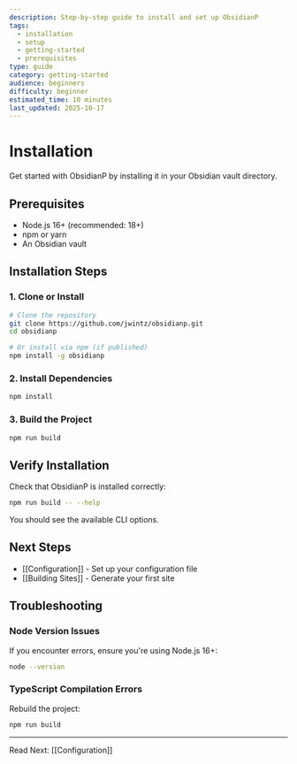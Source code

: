 ```yaml
---
description: Step-by-step guide to install and set up ObsidianP
tags:
  - installation
  - setup
  - getting-started
  - prerequisites
type: guide
category: getting-started
audience: beginners
difficulty: beginner
estimated_time: 10 minutes
last_updated: 2025-10-17
---
```


# Installation

Get started with ObsidianP by installing it in your Obsidian vault directory.

## Prerequisites

- Node.js 16+ (recommended: 18+)
- npm or yarn
- An Obsidian vault

## Installation Steps

### 1. Clone or Install

```bash
# Clone the repository
git clone https://github.com/jwintz/obsidianp.git
cd obsidianp

# Or install via npm (if published)
npm install -g obsidianp
```

### 2. Install Dependencies

```bash
npm install
```

### 3. Build the Project

```bash
npm run build
```

## Verify Installation

Check that ObsidianP is installed correctly:

```bash
npm run build -- --help
```

You should see the available CLI options.

## Next Steps

- [[Configuration]] - Set up your configuration file
- [[Building Sites]] - Generate your first site

## Troubleshooting

### Node Version Issues

If you encounter errors, ensure you're using Node.js 16+:

```bash
node --version
```

### TypeScript Compilation Errors

Rebuild the project:

```bash
npm run build
```

---

Read Next: [[Configuration]]

